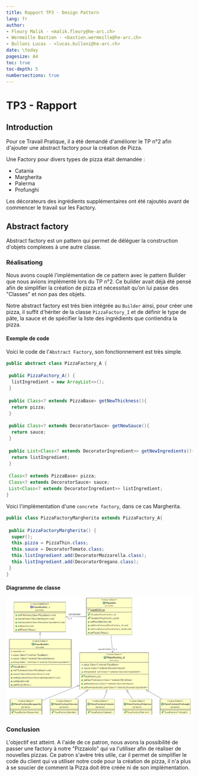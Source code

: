 ```yaml
---
title: Rapport TP3 - Design Pattern
lang: fr
author:
- Fleury Malik - <malik.fleury@he-arc.ch>
- Wermeille Bastien - <bastien.wermeille@he-arc.ch>
- Bulloni Lucas - <lucas.bulloni@he-arc.ch>
date: \today
pagesize: A4
toc: true
toc-depth: 5
numbersections: true
---
```


# TP3 - Rapport

## Introduction
Pour ce Travail Pratique, il a été demandé d'améliorer le TP n°2 afin d'ajouter une abstract factory pour la création de Pizza.

Une Factory pour divers types de pizza était demandée :

* Catania
* Margherita
* Palerma
* Profunghi

Les décorateurs des ingrédients supplémentaires ont été rajoutés avant de commencer le travail sur les Factory.

## Abstract factory
Abstract factory est un pattern qui permet de déléguer la construction d'objets complexes à une autre classe.

### Réalisationg
Nous avons couplé l'implémentation de ce pattern avec le pattern Builder que nous avions implémenté lors du TP n°2. Ce builder avait déjà été pensé afin de simplifier la création de pizza et nécessitait qu’on lui passe des "Classes" et non pas des objets.

Notre abstract factory est très bien intégrée au `Builder` ainsi, pour créer une pizza, il suffit d'hériter de la classe `PizzaFactory_I` et de définir le type de pâte, la sauce et de spécifier la liste des ingrédients que contiendra la pizza.

#### Exemple de code
Voici le code de l'`Abstract Factory`, son fonctionnement est très simple.

```java
public abstract class PizzaFactory_A {

 public PizzaFactory_A() {
  listIngredient = new ArrayList<>();
 }

 public Class<? extends PizzaBase> getNewThickness(){
  return pizza;
 }

 public Class<? extends DecoratorSauce> getNewSauce(){
  return sauce;
 }

 public List<Class<? extends DecoratorIngredient>> getNewIngredients(){
  return listIngredient;
 }

 Class<? extends PizzaBase> pizza;
 Class<? extends DecoratorSauce> sauce;
 List<Class<? extends DecoratorIngredient>> listIngredient;
}
```

Voici l'implémentation d'une `concrete factory`, dans ce cas Margherita.

```Java
public class PizzaFactoryMargherita extends PizzaFactory_A{

 public PizzaFactoryMargherita() {
  super();
  this.pizza = PizzaThin.class;
  this.sauce = DecoratorTomato.class;
  this.listIngredient.add(DecoratorMozzarella.class);
  this.listIngredient.add(DecoratorOregano.class);
 }
}
```

#### Diagramme de classe

![Schema de classe](factory.png)

### Conclusion
L'objectif est atteint. A l'aide de ce patron, nous avons la possibilité de passer une factory à notre "Pizzaiolo" qui va l'utiliser afin de réaliser de nouvelles pizzas.
Ce patron s'avère très utile, car il permet de simplifier le code du client qui va utiliser notre code pour la création de pizza, il n'a plus à se soucier de comment la Pizza doit être créée ni de son implémentation.
